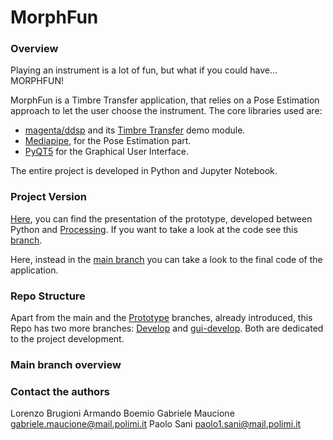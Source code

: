# MorphFun
### Overview
Playing an instrument is a lot of fun, but what if you could have... MORPHFUN!

MorphFun is a Timbre Transfer application, that relies on a Pose Estimation approach to let the user choose the instrument.
The core libraries used are:
- [magenta/ddsp](https://github.com/magenta/ddsp) and its [Timbre Transfer](https://colab.research.google.com/github/magenta/ddsp/blob/master/ddsp/colab/demos/timbre_transfer.ipynb) demo module.
- [Mediapipe](https://google.github.io/mediapipe/), for the Pose Estimation part.
- [PyQT5](https://pypi.org/project/PyQt5/) for the Graphical User Interface.

The entire project is developed in Python and Jupyter Notebook.

### Project Version
[Here](https://github.com/PaoloSani/MorphFun/blob/main/prototype_MORPHUN%20PRESENTATION.pptx), you can find the presentation of the prototype, developed between Python and [Processing](https://processing.org/).
If you want to take a look at the code see this [branch](https://github.com/PaoloSani/MorphFun/tree/Prototype).

Here, instead in the [main branch](https://github.com/PaoloSani/MorphFun) you can take a look to the final code of the application.

### Repo Structure
Apart from the main and the [Prototype](https://github.com/PaoloSani/MorphFun/tree/Prototype) branches, already introduced, this Repo has two more branches: [Develop](https://github.com/PaoloSani/MorphFun/tree/Develop) and [gui-develop](https://github.com/PaoloSani/MorphFun/tree/gui-develop). Both are dedicated to the project development.

### Main branch overview


### Contact the authors
Lorenzo Brugioni
Armando Boemio
Gabriele Maucione gabriele.maucione@mail.polimi.it
Paolo Sani paolo1.sani@mail.polimi.it
